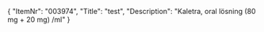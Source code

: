 {
  "ItemNr": "003974",
  "Title": "test",
  "Description": "Kaletra, oral lösning (80 mg + 20 mg) /ml"
}